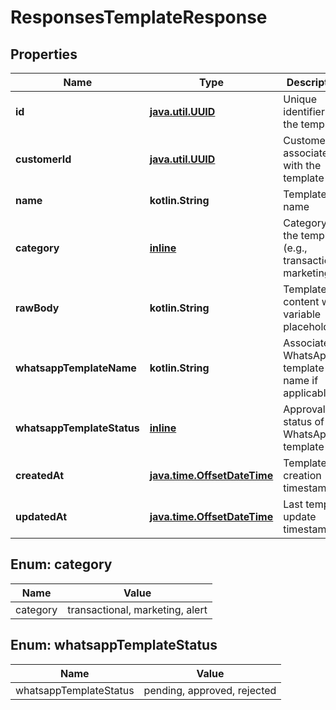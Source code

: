 
# ResponsesTemplateResponse

## Properties
Name | Type | Description | Notes
------------ | ------------- | ------------- | -------------
**id** | [**java.util.UUID**](java.util.UUID.md) | Unique identifier of the template |  [optional]
**customerId** | [**java.util.UUID**](java.util.UUID.md) | Customer ID associated with the template |  [optional]
**name** | **kotlin.String** | Template name |  [optional]
**category** | [**inline**](#Category) | Category of the template (e.g., transactional, marketing) |  [optional]
**rawBody** | **kotlin.String** | Template content with variable placeholders |  [optional]
**whatsappTemplateName** | **kotlin.String** | Associated WhatsApp template name if applicable |  [optional]
**whatsappTemplateStatus** | [**inline**](#WhatsappTemplateStatus) | Approval status of WhatsApp template |  [optional]
**createdAt** | [**java.time.OffsetDateTime**](java.time.OffsetDateTime.md) | Template creation timestamp |  [optional]
**updatedAt** | [**java.time.OffsetDateTime**](java.time.OffsetDateTime.md) | Last template update timestamp |  [optional]


<a name="Category"></a>
## Enum: category
Name | Value
---- | -----
category | transactional, marketing, alert


<a name="WhatsappTemplateStatus"></a>
## Enum: whatsappTemplateStatus
Name | Value
---- | -----
whatsappTemplateStatus | pending, approved, rejected



